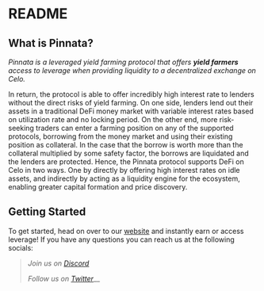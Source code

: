 # README

## What is Pinnata?

_Pinnata is a leveraged yield farming protocol that offers **yield farmers** access to leverage when providing liquidity to a decentralized exchange on Celo._&#x20;

In return, the protocol is able to offer incredibly high interest rate to lenders without the direct risks of yield farming. On one side, lenders lend out their assets in a traditional DeFi money market with variable interest rates based on utilization rate and no locking period. On the other end, more risk-seeking traders can enter a farming position on any of the supported protocols, borrowing from the money market and using their existing position as collateral. In the case that the borrow is worth more than the collateral multiplied by some safety factor, the borrows are liquidated and the lenders are protected. Hence, the Pinnata protocol supports DeFi on Celo in two ways. One by directly by offering high interest rates on idle assets, and indirectly by acting as a liquidity engine for the ecosystem, enabling greater capital formation and price discovery.

## Getting Started <a href="#8698" id="8698"></a>

To get started, head on over to our [website](https://dahlia.finance) and instantly earn or access leverage! If you have any questions you can reach us at the following socials:

> _Join us on_ [_Discord_](https://discord.gg/YVJycuqk)
>
> _Follow us on_ [_Twitter_](https://twitter.com/dahliafinance)__



